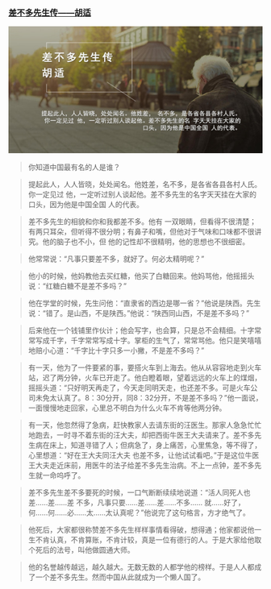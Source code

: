 ### [差不多先生传——胡适](http://www.jianshu.com/p/e9f2df20d25c)
![差不多先生传——胡适](img/差不多先生传——胡适.jpg)

>你知道中国最有名的人是谁？

>提起此人，人人皆晓，处处闻名。他姓差，名不多，是各省各县各村人氏。你一定见过 他，一定听过别人谈起他。差不多先生的名字天天挂在大家的口头，因为他是中国全国 人的代表。

>差不多先生的相貌和你和我都差不多。他有 一双眼睛，但看得不很清楚；有两只耳朵，但听得不很分明；有鼻子和嘴，但他对于气味和口味都不很讲究。他的脑子也不小，但 他的记性却不很精明，他的思想也不很细密。

>他常常说：“凡事只要差不多，就好了。何必太精明呢？”

>他小的时候，他妈教他去买红糖，他买了白糖回来。他妈骂他，他摇摇头说：“红糖白糖不是差不多吗？”

>他在学堂的时候，先生问他：“直隶省的西边是哪一省？”他说是陕西。先生说：“错了。是山西，不是陕西。”他说：“陕西同山西，不是差不多吗？”

>后来他在一个钱铺里作伙计；他会写字，也会算，只是总不会精细。十字常常写成千字，千字常常写成十字。掌柜的生气了，常常骂他。他只是笑嘻嘻地赔小心道：“千字比十字只多一小撇，不是差不多吗？”

>有一天，他为了一件要紧的事，要搭火车到上海去。他从从容容地走到火车站，迟了两分钟，火车已开走了。他白瞪着眼，望着远远的火车上的煤烟，摇摇头道：“只好明天再走了，今天走同明天走，也还差不多。可是火车公司未免太认真了。8：30分开，同8：32分开，不是差不多吗？”他一面说， 一面慢慢地走回家，心里总不明白为什么火车不肯等他两分钟。

>有一天，他忽然得了急病，赶快教家人去请东街的汪医生。那家人急急忙忙地跑去，一时寻不着东街的汪大夫，却把西街牛医王大夫请来了。差不多先生病在床上，知道寻错了人；但病急了，身上痛苦，心里焦急，等不得了，心里想道：“好在王大夫同汪大夫 也差不多，让他试试看吧。”于是这位牛医王大夫走近床前，用医牛的法子给差不多先生治病。不上一点钟，差不多先生就一命呜呼了。

>差不多先生差不多要死的时候，一口气断断续续地说道：“活人同死人也差……差……差 不多，凡事只要……差……差……不多…… 就……好了，何……何……必……太……太认真呢？”他说完了这句格言，方才绝气了。

>他死后，大家都很称赞差不多先生样样事情看得破，想得通；他家都说他一生不肯认真，不肯算账，不肯计较，真是一位有德行的人。于是大家给他取个死后的法号，叫他做圆通大师。

>他的名誉越传越远，越久越大。无数无数的人都学他的榜样。于是人人都成了一个差不多先生。然而中国从此就成为一个懒人国了。
